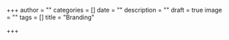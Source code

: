+++
author = ""
categories = []
date = ""
description = ""
draft = true
image = ""
tags = []
title = "Branding"

+++
